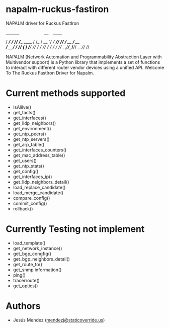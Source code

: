 # napalm-ruckus-fastiron
NAPALM driver for Ruckus FastIron

    ______           __  ____               
   / ____/___ ______/ /_/  _/________  ____ 
  / /_  / __ `/ ___/ __// // ___/ __ \/ __ \
 / __/ / /_/ (__  ) /__/ // /  / /_/ / / / /
/_/    \__,_/____/\__/___/_/   \____/_/ /_/


NAPALM (Network Automation and Programmability Abstraction Layer with Multivendor support) is a Python library that implements a set of functions to interact with different router vendor devices using a unified API.
Welcome To The Ruckus FastIron Driver for Napalm. 


Current methods supported
=======
- IsAlilve()
- get_facts()
- get_interfaces()
- get_lldp_neighbors()
- get_environment()
- get_ntp_peers()
- get_ntp_servers()
- get_arp_table()
- get_interfaces_counters()
- get_mac_address_table()
- get_users()
- get_ntp_stats()
- get_config()
- get_interfaces_ip()
- get_lldp_neighbors_detail()
- load_replace_candidate()
- load_merge_candidate()
- compare_config()
- commit_config()
- rollback()

Currently Testing not implement
=======
- load_template()
- get_network_instance()
- get_bgp_congfig()
- get_bgp_neighbors_detail()
- get_route_to()
- get_snmp information()
- ping()
- tracerroute()
- get_optics()


Authors
=======
 * Jesús Mendez ([mendezj@staticoverride.us](mailto:mendezj@staticoverride.us))
